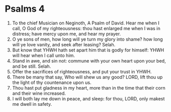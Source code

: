 ﻿# Psalms 4
1. To the chief Musician on Neginoth, A Psalm of David. Hear me when I call, O God of my righteousness: thou hast enlarged me when I was in distress; have mercy upon me, and hear my prayer. 
2. O ye sons of men, how long will ye turn my glory into shame? how long will ye love vanity, and seek after leasing? Selah. 
3. But know that YHWH hath set apart him that is godly for himself: YHWH will hear when I call unto him. 
4. Stand in awe, and sin not: commune with your own heart upon your bed, and be still. Selah. 
5. Offer the sacrifices of righteousness, and put your trust in YHWH. 
6. There be many that say, Who will shew us any good? LORD, lift thou up the light of thy countenance upon us. 
7. Thou hast put gladness in my heart, more than in the time that their corn and their wine increased. 
8. I will both lay me down in peace, and sleep: for thou, LORD, only makest me dwell in safety. 

